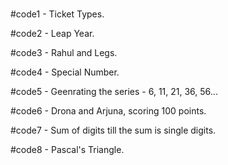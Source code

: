 #
#code1 - Ticket Types.

#code2 - Leap Year.

#code3 - Rahul and Legs.

#code4 - Special Number.

#code5 - Geenrating the series - 6, 11, 21, 36, 56...

#code6 - Drona and Arjuna, scoring 100 points.

#code7 - Sum of digits till the sum is single digits.

#code8 - Pascal's Triangle.
#